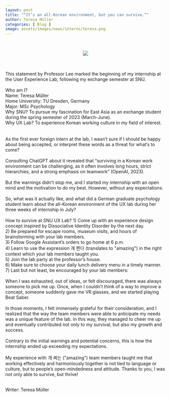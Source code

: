 ```yaml
---
layout: post
title: "“It’s an all-Korean environment, but you can survive.”"
author: Teresa Müller
categories: [ Blog ]
image: assets/images/news/interns/teresa.png
---
```

<br>
<figure style = "margin-left: auto; margin-right: auto;  width: 70%;  text-align: center">
    <img src="{{site.baseurl}}/assets/images/news/interns/teresa.png">
</figure>
<br><br>
This statement by Professor Lee marked the beginning of my internship at the User Experience Lab, following my exchange semester at SNU.
<br><br>
Who am I?<br>
Name: Teresa Müller<br>
Home University: TU Dresden, Germany<br>
Major: MSc Psychology <br>
Why SNU? To pursue my fascination for East Asia as an exchange student during the spring semester of 2023 (March-June). <br>
Why UX Lab? To experience Korean working culture in my field of interest. <br>
<br><br>
As the first ever foreign intern at the lab, I wasn’t sure if I should be happy about being accepted, or interpret these words as a threat for what‘s to come?
 <br><br>
Consulting ChatGPT about it revealed that “surviving in a Korean work environment can be challenging, as it often involves long hours, strict hierarchies, and a strong emphasis on teamwork” (OpenAI, 2023).
<br><br>
But the warnings didn’t stop me, and I started my internship with an open mind and the motivation to do my best. However, without any expectations.
<br><br>
So, what was it actually like, and what did a German graduate psychology student learn about the all-Korean environment of the UX lab during her three weeks of internship in July?
<br><br>
How to survive at SNU UX Lab?
1)	Come up with an experience design concept inspired by Dissociative Identity Disorder by the next day.<br>
2)	Be prepared for escape rooms, museum visits, and hours of brainstorming with your lab members.<br>
3)	Follow Google Assistant’s orders to go home at 6 p.m. <br>
4)	Learn to use the expression 개 쩐다 (translates to "amazing") in the right context which your lab members taught you.<br>
5)	Join the lab party at the professor’s house.<br>
6)	Make sure to choose your daily lunch delivery menu in a timely manner. <br>
7)	Last but not least, be encouraged by your lab members: 
<br><br>
When I was exhausted, out of ideas, or felt discouraged, there was always someone to pick me up. Once, when I couldn’t think of a way to improve a concept, someone suddenly gave me VR glasses, and we started playing Beat Saber.
<br><br>
In those moments, I felt immensely grateful for their consideration, and I realized that the way the team members were able to anticipate my needs was a unique feature of the lab.
In this way, they managed to cheer me up and eventually contributed not only to my survival, but also my growth and success.
<br><br>
Contrary to the initial warnings and potential concerns, this is how the internship ended up exceeding my expectations. 
<br><br>
My experience with 개 쩌는 ("amazing") team members taught me that working effectively and harmoniously together is not tied to language or culture, but to people’s open-mindedness and attitude. Thanks to you, I was not only able to survive, but thrive!
<br><br>

Writer: Teresa Müller <br>
